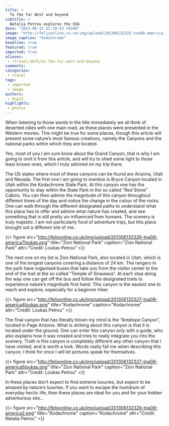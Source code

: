 ```yaml
---
title: >
  To the far West and beyond
subtitle: >
  Natalia Petrou explores the USA
date: "2013-06-13 22:28:43 +0100"
image: "http://felixonline.co.uk/img/upload/201306132325-tna08-america3loukas.png"
image_caption: "Kodachrome"
headline: true
featured: true
imported: true
aliases:
 - /travel/3675/to-the-far-west-and-beyond
comments:
categories:
 - travel
tags:
 - imported
 - image
authors:
 - knp12
highlights:
 - photos
---
```


When listening to those words in the title immediately we all think of deserted cities with one main road, as these places were presented in the Western movies. This might be true for some places, though this article will present some nature’s most famous creations, namely the Canyons and the national parks within which they are located.

Yes, most of you I am sure know about the Grand Canyon, that is why I am going to omit it from this article, and will try to shed some light to those least known ones, which I truly admired on my trip there.

The US states where most of these canyons can be found are Arizona, Utah and Nevada. The first one I am going to mention is Bryce Canyon located in Utah within the Kodachrome State Park. At this canyon one has the opportunity to stay within the State Park in the so called “Red Stone” Cabins. You can then admire the magnitude of this canyon throughout different times of the day and notice the change in the colour of the rocks. One can walk through the different designated paths to understand what this place has to offer and admire what nature has created, and see something that is still pretty un-influenced from humans. The scenery is truly majestic. I am not particularly fond of adventure trips, but this place brought out a different site of me.

{{< figure src="http://felixonline.co.uk/img/upload/201306132326-tna08-america7loukas.png" title="Zion National Park" caption="Zion National Park" attr="Credit: Loukas Petrou" >}}

The next one on my list is Zion National Park, also located in Utah, which is one of the longest canyons covering a distance of 24 km. The rangers in the park have organised buses that take you from the visitor center to the end of the trail at the so called “Temple of Sinawava”. At each stop along the way one can get off the bus and follow the designated trails to experience nature’s magnitude first hand. This canyon is the easiest one to reach and explore, especially for a beginner hiker.

{{< figure src="http://felixonline.co.uk/img/upload/201306132327-tna08-america4loukas.png" title="Kodachrome" caption="Kodachrome" attr="Credit: Loukas Petrou" >}}

The final canyon that has literally blown my mind is the “Antelope Canyon”, located in Page Arizona. What is striking about this canyon is that it is located under the ground. One can enter this canyon only with a guide, who also explains how it was created and tries to really integrate you into the scenery. Truth is this canyon is completely different any other canyon that I have visitied, and is worth a look. Words really fail me when describing this canyon; I think for once I will let pictures speak for themselves.

{{< figure src="http://felixonline.co.uk/img/upload/201306132327-tna08-america5loukas.png" title="Zion National Park" caption="Zion National Park" attr="Credit: Loukas Petrou" >}}

In these places don’t expect to find extreme luxuries, but expect to be amazed by nature’s luxuries. If you want to escape the humdrum of everyday hectic life, then these places are ideal for you and for your hidden adventurous site…

{{< figure src="http://felixonline.co.uk/img/upload/201306132328-tna08-america2.png" title="Kodachrome" caption="Kodachrome" attr="Credit: Natalia Petrou" >}}

